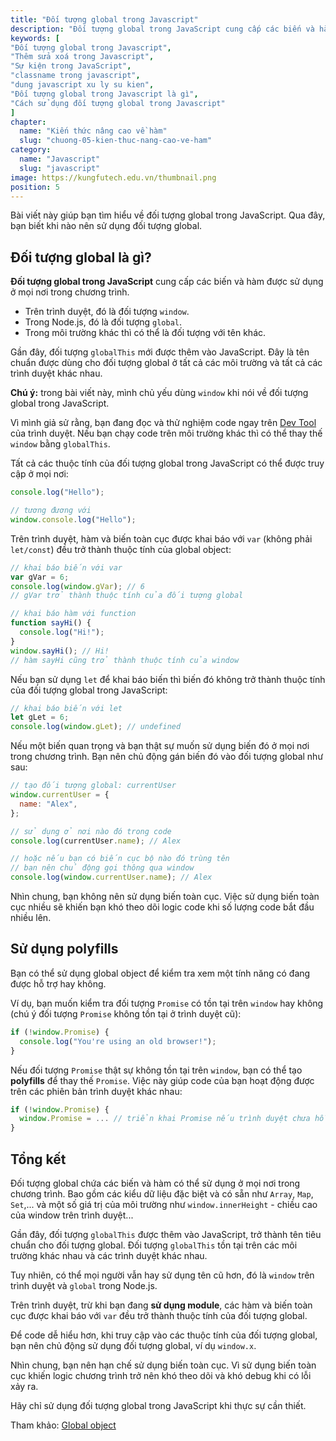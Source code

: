 ```yaml
---
title: "Đối tượng global trong Javascript"
description: "Đối tượng global trong JavaScript cung cấp các biến và hàm được sử dụng ở mọi nơi trong chương trình."
keywords: [
"Đối tượng global trong Javascript",
"Thêm sửa xoá trong Javascript",
"Sự kiện trong JavaScript",
"classname trong javascript",
"dung javascript xu ly su kien",
"Đối tượng global trong Javascript là gì",
"Cách sử dụng đối tượng global trong Javascript"
]
chapter:
  name: "Kiến thức nâng cao về hàm"
  slug: "chuong-05-kien-thuc-nang-cao-ve-ham"
category:
  name: "Javascript"
  slug: "javascript"
image: https://kungfutech.edu.vn/thumbnail.png
position: 5
---
```


Bài viết này giúp bạn tìm hiểu về đối tượng global trong JavaScript. Qua đây, bạn biết khi nào nên sử dụng đối tượng global.

## Đối tượng global là gì?

**Đối tượng global trong JavaScript** cung cấp các biến và hàm được sử dụng ở mọi nơi trong chương trình.

- Trên trình duyệt, đó là đối tượng `window`.
- Trong Node.js, đó là đối tượng `global`.
- Trong môi trường khác thì có thể là đối tượng với tên khác.

Gần đây, đối tượng `globalThis` mới được thêm vào JavaScript. Đây là tên chuẩn được dùng cho đối tượng global ở tất cả các môi trường và tất cả các trình duyệt khác nhau.

<content-warning>

**Chú ý:** trong bài viết này, mình chủ yếu dùng `window` khi nói về đối tượng global trong JavaScript.

</content-warning>

Vì mình giả sử rằng, bạn đang đọc và thử nghiệm code ngay trên [Dev Tool](/bai-viet/javascript/dev-tools-la-gi/) của trình duyệt. Nếu bạn chạy code trên môi trường khác thì có thể thay thế `window` bằng `globalThis`.

Tất cả các thuộc tính của đối tượng global trong JavaScript có thể được truy cập ở mọi nơi:

```js
console.log("Hello");

// tương đương với
window.console.log("Hello");
```

Trên trình duyệt, hàm và biến toàn cục được khai báo với `var` (không phải `let/const`) đều trở thành thuộc tính của global object:

```js
// khai báo biến với var
var gVar = 6;
console.log(window.gVar); // 6
// gVar trở thành thuộc tính của đối tượng global

// khai báo hàm với function
function sayHi() {
  console.log("Hi!");
}
window.sayHi(); // Hi!
// hàm sayHi cũng trở thành thuộc tính của window
```

Nếu bạn sử dụng `let` để khai báo biến thì biến đó không trở thành thuộc tính của đối tượng global trong JavaScript:

```js
// khai báo biến với let
let gLet = 6;
console.log(window.gLet); // undefined
```

Nếu một biến quan trọng và bạn thật sự muốn sử dụng biến đó ở mọi nơi trong chương trình. Bạn nên chủ động gán biến đó vào đối tượng global như sau:

```js
// tạo đối tượng global: currentUser
window.currentUser = {
  name: "Alex",
};

// sử dụng ở nơi nào đó trong code
console.log(currentUser.name); // Alex

// hoặc nếu bạn có biến cục bộ nào đó trùng tên
// bạn nên chủ động gọi thông qua window
console.log(window.currentUser.name); // Alex
```

Nhìn chung, bạn không nên sử dụng biến toàn cục. Việc sử dụng biến toàn cục nhiều sẽ khiến bạn khó theo dõi logic code khi số lượng code bắt đầu nhiều lên.

## Sử dụng polyfills

Bạn có thể sử dụng global object để kiểm tra xem một tính năng có đang được hỗ trợ hay không.

Ví dụ, bạn muốn kiểm tra đối tượng `Promise` có tồn tại trên `window` hay không (chú ý đối tượng `Promise` không tồn tại ở trình duyệt cũ):

```js
if (!window.Promise) {
  console.log("You're using an old browser!");
}
```

Nếu đối tượng `Promise` thật sự không tồn tại trên `window`, bạn có thể tạo **polyfills** để thay thế `Promise`. Việc này giúp code của bạn hoạt động được trên các phiên bản trình duyệt khác nhau:

```js
if (!window.Promise) {
  window.Promise = ... // triển khai Promise nếu trình duyệt chưa hỗ trợ
}
```

## Tổng kết

Đối tượng global chứa các biến và hàm có thể sử dụng ở mọi nơi trong chương trình. Bao gồm các kiểu dữ liệu đặc biệt và có sẵn như `Array`, `Map`, `Set`,... và một số giá trị của môi trường như `window.innerHeight` - chiều cao của window trên trình duyệt...

Gần đây, đối tượng `globalThis` được thêm vào JavaScript, trở thành tên tiêu chuẩn cho đối tượng global. Đối tượng `globalThis` tồn tại trên các môi trường khác nhau và các trình duyệt khác nhau.

Tuy nhiên, có thể mọi người vẫn hay sử dụng tên cũ hơn, đó là `window` trên trình duyệt và `global` trong Node.js.

Trên trình duyệt, trừ khi bạn đang **sử dụng module**, các hàm và biến toàn cục được khai báo với `var` đều trở thành thuộc tính của đối tượng global.

Để code dễ hiểu hơn, khi truy cập vào các thuộc tính của đối tượng global, bạn nên chủ động sử dụng đối tượng global, ví dụ `window.x`.

Nhìn chung, bạn nên hạn chế sử dụng biến toàn cục. Vì sử dụng biến toàn cục khiến logic chương trình trở nên khó theo dõi và khó debug khi có lỗi xảy ra.

Hãy chỉ sử dụng đối tượng global trong JavaScript khi thực sự cần thiết.

Tham khảo: [Global object](https://javascript.info/global-object)
